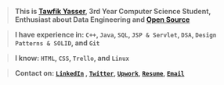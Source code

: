 > <strong>This is <strong><a href="https://www.linkedin.com/in/tawfikyasser">Tawfik Yasser</a></strong>, 3rd Year Computer Science Student, Enthusiast about <strong>Data Engineering</strong> and <strong><a href="https://github.com/pulls?q=is%3Apr+author%3ATawfikYasser+archived%3Afalse+is%3Aclosed+is%3Amerged">Open Source</a></strong></strong>

> <strong>I have experience in: `C++`, `Java`, `SQL`, `JSP & Servlet`, `DSA`, `Design Patterns & SOLID`, and `Git`</strong>

> <strong>I know: `HTML`, `CSS`, `Trello`, and `Linux`</strong>

> <strong>Contact on: [`LinkedIn`](https://www.linkedin.com/in/tawfikyasser/) , [`Twitter`](https://twitter.com/dtetwk), [`Upwork`](https://www.upwork.com/o/profiles/users/~0153b17a33b0226c96/), [`Resume`](https://tawfikyasser.github.io/ty-resume/), [`Email`](mailto:tawfekyassertawfek@gmail.com)</strong>
